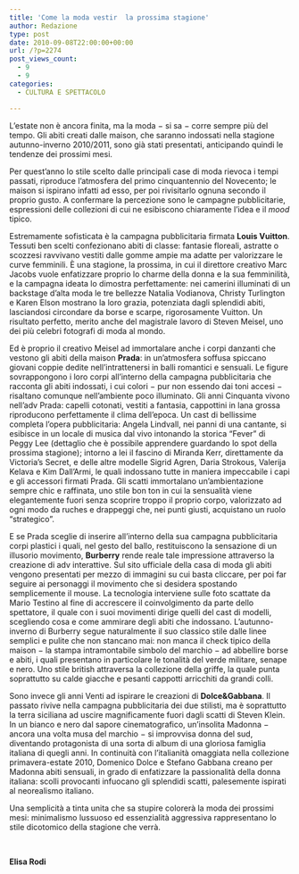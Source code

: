 ```yaml
---
title: 'Come la moda vestir  la prossima stagione'
author: Redazione
type: post
date: 2010-09-08T22:00:00+00:00
url: /?p=2274
post_views_count:
  - 9
  - 9
categories:
  - CULTURA E SPETTACOLO

---
```

L&rsquo;estate non &egrave; ancora finita, ma la moda &minus; si sa &minus; corre sempre pi&ugrave; del tempo. Gli abiti creati dalle maison, che saranno indossati nella stagione autunno&#45;inverno 2010/2011, sono gi&agrave; stati presentati, anticipando quindi le tendenze dei prossimi mesi.

<p style="margin&#45;bottom: 0cm">
  Per quest&#8217;anno lo stile scelto dalle principali case di moda rievoca i tempi passati, riproduce l&rsquo;atmosfera del primo cinquantennio del Novecento; le maison si ispirano infatti ad esso, per poi rivisitarlo ognuna secondo il proprio gusto. A confermare la percezione sono le campagne pubblicitarie, espressioni delle collezioni di cui ne esibiscono chiaramente l&rsquo;idea e il <i>mood</i> tipico.
</p>

<p style="margin&#45;bottom: 0cm">
  Estremamente sofisticata &egrave; la campagna pubblicitaria firmata <b>Louis Vuitton</b>. Tessuti ben scelti confezionano abiti di classe: fantasie floreali, astratte o scozzesi ravvivano vestiti dalle gomme ampie ma adatte per valorizzare le curve femminili. &Egrave; una stagione, la prossima, in cui il direttore creativo Marc Jacobs vuole enfatizzare proprio lo charme della donna e la sua femminilit&agrave;, e la campagna ideata lo dimostra perfettamente: nei camerini illuminati di un backstage d&rsquo;alta moda le tre bellezze Natalia Vodianova, Christy Turlington e Karen Elson mostrano la loro grazia, potenziata dagli splendidi abiti, lasciandosi circondare da borse e scarpe, rigorosamente Vuitton. Un risultato perfetto, merito anche del magistrale lavoro di Steven Meisel, uno dei pi&ugrave; celebri fotografi di moda al mondo.
</p>

<p style="margin&#45;bottom: 0cm">
  Ed &egrave; proprio il creativo Meisel ad immortalare anche i corpi danzanti che vestono gli abiti della maison <b>Prada</b>: in un&rsquo;atmosfera soffusa spiccano giovani coppie dedite nell&rsquo;intrattenersi in balli romantici e sensuali. Le figure sovrappongono i loro corpi all&rsquo;interno della campagna pubblicitaria che racconta gli abiti indossati, i cui colori &minus; pur non essendo dai toni accesi &minus; risaltano comunque nell&rsquo;ambiente poco illuminato. Gli anni Cinquanta vivono nell&rsquo;adv Prada: capelli cotonati, vestiti a fantasia, cappottini in lana grossa riproducono perfettamente il clima dell&rsquo;epoca. Un cast di bellissime completa l&rsquo;opera pubblicitaria: <strong><span style="font&#45;weight: normal">Angela Lindvall</span></strong>, nei panni di una cantante, si esibisce in un locale di musica dal vivo intonando la storica &ldquo;Fever&rdquo; di Peggy Lee (dettaglio che &egrave; possibile apprendere guardando lo spot della prossima stagione); intorno a lei il fascino di Miranda Kerr, direttamente da Victoria&rsquo;s Secret, e delle altre modelle Sigrid Agren, Daria Strokous, Valerija Kelava e Kim Dall&rsquo;Armi, le quali indossano tutte in maniera impeccabile i capi e gli accessori firmati Prada. Gli scatti immortalano un&rsquo;ambientazione sempre chic e raffinata, uno stile bon ton in cui la sensualit&agrave; viene elegantemente fuori senza scoprire troppo il proprio corpo, valorizzato ad ogni modo da ruches e drappeggi che, nei punti giusti, acquistano un ruolo &ldquo;strategico&rdquo;.
</p>

<p style="margin&#45;bottom: 0cm">
  E se Prada sceglie di inserire all&rsquo;interno della sua campagna pubblicitaria corpi plastici i quali, nel gesto del ballo, restituiscono la sensazione di un illusorio movimento, <b>Burberry</b> rende reale tale impressione attraverso la creazione di adv interattive. Sul sito ufficiale della casa di moda gli abiti vengono presentati per mezzo di immagini su cui basta cliccare, per poi far seguire ai personaggi il movimento che si desidera spostando semplicemente il mouse. La tecnologia interviene sulle foto scattate da Mario Testino al fine di accrescere il coinvolgimento da parte dello spettatore, il quale con i suoi movimenti dirige quelli del cast di modelli, scegliendo cosa e come ammirare degli abiti che indossano. L&rsquo;autunno&#45;inverno di Burberry segue naturalmente il suo classico stile dalle linee semplici e pulite che non stancano mai: non manca il check tipico della maison &minus; la stampa intramontabile simbolo del marchio &minus; ad abbellire borse e abiti, i quali presentano in particolare le tonalit&agrave; del verde militare, senape e nero. Uno stile british attraversa la collezione della griffe, la quale punta soprattutto su calde giacche e pesanti cappotti arricchiti da grandi colli.
</p>

<p style="margin&#45;bottom: 0cm">
  Sono invece gli anni Venti ad ispirare le creazioni di <b>Dolce&Gabbana</b>. Il passato rivive nella campagna pubblicitaria dei due stilisti, ma &egrave; soprattutto la terra siciliana ad uscire magnificamente fuori dagli scatti di Steven Klein. In un bianco e nero dal sapore cinematografico, un&rsquo;insolita Madonna &minus; ancora una volta musa del marchio &minus; si improvvisa donna del sud, diventando protagonista di una sorta di album di una gloriosa famiglia italiana di quegli anni. In continuit&agrave; con l&rsquo;italianit&agrave; omaggiata nella collezione primavera&#45;estate 2010, Domenico Dolce e Stefano Gabbana creano per Madonna abiti sensuali, in grado di enfatizzare la passionalit&agrave; della donna italiana: scolli provocanti infuocano gli splendidi scatti, palesemente ispirati al neorealismo italiano.
</p>

<p style="margin&#45;bottom: 0cm">
  Una semplicit&agrave; a tinta unita che sa stupire colorer&agrave; la moda dei prossimi mesi: minimalismo lussuoso ed essenzialit&agrave; aggressiva rappresentano lo stile dicotomico della stagione che verr&agrave;.
</p>

<p style="margin&#45;bottom: 0cm">
  &nbsp;
</p>

<p style="margin&#45;bottom: 0cm">
  <strong>Elisa Rodi</strong>
</p>

<p style="margin&#45;bottom: 0cm">
  &nbsp;
</p>